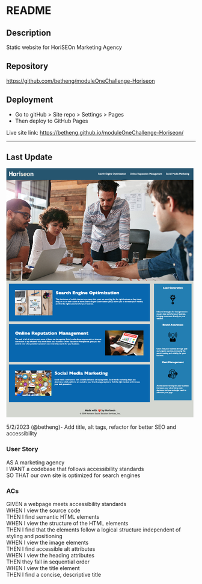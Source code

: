 # README
## Description
Static website for HoriSEOn Marketing Agency

## Repository
https://github.com/betheng/moduleOneChallenge-Horiseon 

## Deployment
- Go to gitHub > Site repo > Settings > Pages
- Then deploy to GitHub Pages

Live site link: https://betheng.github.io/moduleOneChallenge-Horiseon/
_____________________________
## Last Update
![Screenshot of site day of upload](./assets/images/HoriseonSite-screenshot.png)

5/2/2023 (@betheng)- Add title, alt tags, refactor for better SEO and accessibility
### User Story
AS A marketing agency<br />
I WANT a codebase that follows accessibility standards<br />
SO THAT our own site is optimized for search engines

### ACs
GIVEN a webpage meets accessibility standards<br />
WHEN I view the source code<br />
THEN I find semantic HTML elements<br />
WHEN I view the structure of the HTML elements<br />
THEN I find that the elements follow a logical structure independent of styling and positioning<br />
WHEN I view the image elements<br />
THEN I find accessible alt attributes<br />
WHEN I view the heading attributes<br />
THEN they fall in sequential order<br />
WHEN I view the title element<br />
THEN I find a concise, descriptive title
